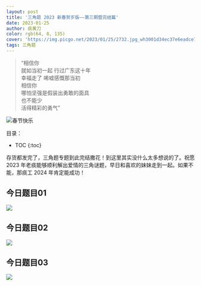 ```yaml
---
layout: post
title: '三角题 2023 新春贺岁版——第三期暨完结篇'
date: 2023-01-25
author: 痰黄刀
color: rgb(64, 8, 135)
cover: 'https://img.picgo.net/2023/01/25/2732.jpg_wh3001d34ec37e6eadce7.jpeg'
tags: 三角题
---
```


> “相信你<br/>就如当初一起 行过广东这十年<br/>幸福走了 唏嘘感慨那当初<br/>相信你<br/>哪怕坚强是假装出勇敢的面具<br/>也不能少<br/>活得精彩的勇气”

<img src="https://img.picgo.net/2023/01/25/2732.jpg_wh3001d34ec37e6eadce7.jpeg" alt="春节快乐" border="0" />

目录：

* TOC
{:toc}

存货都发完了，三角题专题到此完结撒花！到这里其实没什么太多想说的了。祝愿 2023 年老痰能够顺利解出爱情的三角谜题，早日和喜欢的妹妹走到一起。如果不能，那痰工 2024 年肯定能成功！

## 今日题目01

![](https://img.picgo.net/2023/01/24/78f10bec098e0cb98.jpeg)

## 今日题目02

![](https://img.picgo.net/2023/01/24/80c78cc1bb29e19e5.jpeg)

## 今日题目03

![](https://img.picgo.net/2023/01/24/904b0c1e0f53363b4.jpeg)
